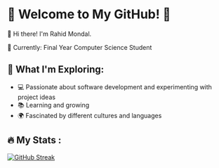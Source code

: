 # 🌟 Welcome to My GitHub! 🌟
 👋 Hi there! I'm  Rahid Mondal.
 
🔭 Currently: Final Year Computer Science Student

## 🚀 What I'm Exploring:

- 💻 Passionate about software development and experimenting with project ideas
- 📚 Learning and growing
- 🌍 Fascinated by different cultures and languages


## :fire: My Stats :

[![GitHub Streak](https://streak-stats.demolab.com?user=rahidmondal)](https://git.io/streak-stats)





    
